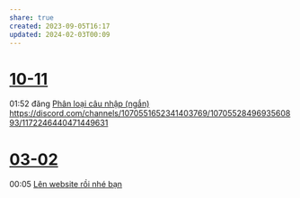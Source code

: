 ```yaml
---
share: true
created: 2023-09-05T16:17
updated: 2024-02-03T00:09
---
```

# [10-11](10-11.md)
01:52 đăng [Phân loại câu nhập (ngắn)](Ph%C3%A2n%20lo%E1%BA%A1i%20c%C3%A2u%20nh%E1%BA%ADp%20(ng%E1%BA%AFn).md) https://discord.com/channels/1070551652341403769/1070552849693560893/1172246440471449631
# [03-02](03-02.md)
00:05 [Lên website rồi nhé bạn](https://discord.com/channels/1070551652341403769/1070552849693560893/1203013060319641620)